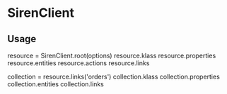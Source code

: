 # SirenClient

## Usage

resource = SirenClient.root(options)
resource.klass
resource.properties
resource.entities
resource.actions
resource.links

collection = resource.links('orders')
collection.klass
collection.properties
collection.entities
collection.links
